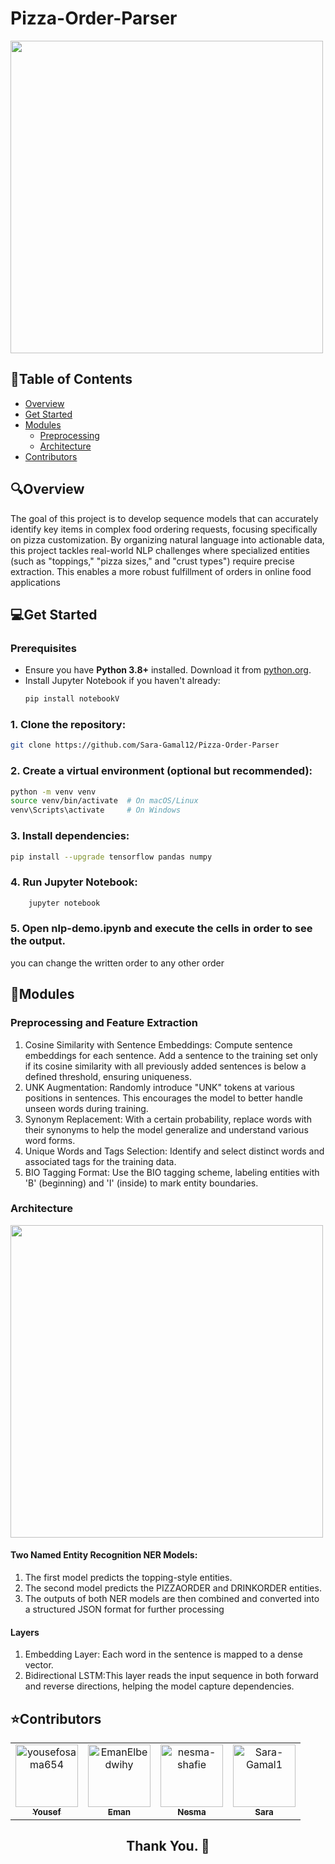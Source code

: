 # Pizza-Order-Parser
<img src="https://gifdb.com/images/high/cool-cartoon-pizza-edln331mt37gmdoy.gif" height="500px"/>

## 📝Table of Contents
- <a href ="#Overview">Overview</a>
- <a href ="#started"> Get Started</a>
- <a href ="#modules"> Modules</a>
  - <a href ="#preprocessing">Preprocessing</a>
  - <a href ="#Architecture">Architecture</a>
- <a href ="#contributors">Contributors</a>

## 🔍Overview<a id="Overview">
 The goal of this project is to develop sequence models that can accurately identify key
 items in complex food ordering requests, focusing specifically on pizza customization.
 By organizing natural language into actionable data, this project tackles real-world NLP
 challenges where specialized entities (such as "toppings," "pizza sizes," and "crust
 types") require precise extraction. This enables a more robust fulfillment of orders in
 online food applications

## 💻Get Started<a id="started">

### Prerequisites
- Ensure you have **Python 3.8+** installed. Download it from [python.org](https://www.python.org/downloads/).
- Install Jupyter Notebook if you haven't already:
  ```sh
  pip install notebookV
  ```
### 1. Clone the repository:
``` bash
git clone https://github.com/Sara-Gamal12/Pizza-Order-Parser
```
### 2. Create a virtual environment (optional but recommended):

```bash
python -m venv venv
source venv/bin/activate  # On macOS/Linux
venv\Scripts\activate     # On Windows

```
### 3. Install dependencies:

```bash
pip install --upgrade tensorflow pandas numpy
```
 ### 4. Run Jupyter Notebook:
```sh
    jupyter notebook
```
 ### 5. Open nlp-demo.ipynb and execute the cells in order to see the output.
  you can change the written order to any other order


## 🧱Modules<a id="modules">

###  Preprocessing and Feature Extraction <a id="preprocessing">
1. Cosine Similarity with Sentence Embeddings:
    Compute sentence embeddings for each sentence.
    Add a sentence to the training set only if its cosine similarity with all previously added sentences is below a defined threshold, ensuring uniqueness.
2. UNK Augmentation:
    Randomly introduce "UNK" tokens at various positions in sentences.
    This encourages the model to better handle unseen words during training.
3. Synonym Replacement:
    With a certain probability, replace words with their synonyms to help the model generalize and understand various word forms.
4. Unique Words and Tags Selection:
    Identify and select distinct words and associated tags for the training data.
5. BIO Tagging Format:
 Use the BIO tagging scheme, labeling entities with 'B' (beginning) and 'I' (inside) to mark entity boundaries.
###  Architecture <a id="Architecture">
<img src="https://github.com/user-attachments/assets/1c677741-bf3d-4d90-b1b0-ba06e7cdf11b" width="500">

 #### Two Named Entity Recognition NER Models:
1. The first model predicts the topping-style entities.
2. The second model predicts the PIZZAORDER and DRINKORDER entities.
3. The outputs of both NER models are then combined and converted into a structured JSON format for further processing
#### Layers
1. Embedding Layer: Each word in the sentence is mapped to a dense vector.
2. Bidirectional LSTM:This layer reads the input sequence in both forward and reverse directions, helping the model capture dependencies.



## ⭐Contributors<a id ="contributors">
<table  align='center'> 
<tr>
    <td align="center">
        <a href="https://github.com/yousefosama654">
            <img src="https://avatars.githubusercontent.com/u/93356614?v=4" width="100;" alt="yousefosama654"/>
            <br />
            <sub><b>Yousef</b></sub>
        </a>
    </td>
    <td align="center">
        <a href="https://github.com/EmanElbedwihy">
            <img src="https://avatars.githubusercontent.com/u/120182209?v=4" width="100;" alt="EmanElbedwihy"/>
            <br />
            <sub><b>Eman</b></sub>
        </a>
    </td>
        <td align="center">
        <a href="https://github.com/nesma-shafie">
            <img src="https://avatars.githubusercontent.com/u/120175134?v=4" width="100;" alt="nesma-shafie"/>
            <br />
            <sub><b>Nesma</b></sub>
        </a>
    </td>
    <td align="center">
        <a href="https://github.com/Sara-Gamal12">
            <img src="https://avatars.githubusercontent.com/u/106556638?v=4" width="100;" alt="Sara-Gamal1"/>
            <br />
            <sub><b>Sara</b></sub>
        </a>
    </td></tr>
</table>
<!-- readme: collaborators -end -->
<h2 align='center'>Thank You. 💖 </h2>
